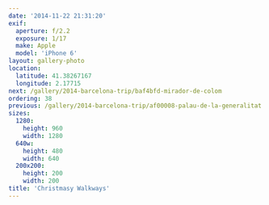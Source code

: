 ```yaml
---
date: '2014-11-22 21:31:20'
exif:
  aperture: f/2.2
  exposure: 1/17
  make: Apple
  model: 'iPhone 6'
layout: gallery-photo
location:
  latitude: 41.38267167
  longitude: 2.17715
next: /gallery/2014-barcelona-trip/baf4bfd-mirador-de-colom
ordering: 38
previous: /gallery/2014-barcelona-trip/af00008-palau-de-la-generalitat
sizes:
  1280:
    height: 960
    width: 1280
  640w:
    height: 480
    width: 640
  200x200:
    height: 200
    width: 200
title: 'Christmasy Walkways'
---
```

